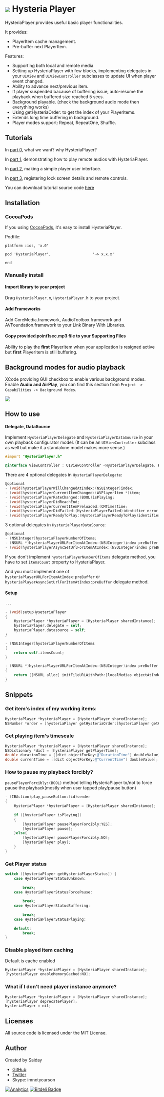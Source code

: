 ![](docs/Hysteria.jpg)
Hysteria Player
=========

HysteriaPlayer provides useful basic player functionalities.

It provides:
- PlayerItem cache management.
- Pre-buffer next PlayerItem. 

Features:

- Supporting both local and remote media.
- Setting up HysteriaPlayer with few blocks, implementing delegates in your `UIView` and `UIViewController` subclasses to update UI when player event changed.
- Ability to advance next/previous item.
- If player suspended bacause of buffering issue, auto-resume the playback when buffered size reached 5 secs. 
- Background playable. (check the background audio mode then everything works)
- Using getHysteriaOrder: to get the index of your PlayerItems.
- Extends long time buffering in background.
- Player modes support: Repeat, RepeatOne, Shuffle.

Tutorials
---------------
In [part 0](http://imnotyourson.com/streaming-remote-audio-on-ios-with-hysteriaplayer-tutorial-0/), what we want? why HysteriaPlayer?

In [part 1](http://imnotyourson.com/streaming-remote-audio-on-ios-with-hysteriaplayer-tutorial-1/), demonstrating how to play remote audios with HysteriaPlayer.

In [part 2](http://imnotyourson.com/streaming-remote-audio-on-ios-with-hysteriaplayer-tutorial-2/), making a simple player user interface. 

In [part 3](http://imnotyourson.com/streaming-remote-audio-on-ios-with-hysteriaplayer-tutorial-3/), registering lock screen details and remote controls. 


You can download tutorial source code [here](https://github.com/saiday/HysteriaPlayerTutorial)

Installation
---------------

### CocoaPods ###

If you using [CocoaPods](http://cocoapods.org/), it's easy to install HysteriaPlayer.

Podfile:

```
platform :ios, 'x.0'

pod 'HysteriaPlayer',			        '~> x.x.x'
    
end
```

### Manually install ###
#### Import library to your project ####

Drag `HysteriaPlayer.m`, `HysteriaPlayer.h` to your project.

#### Add Frameworks ####

Add CoreMedia.framework, AudioToolbox.framework and AVFoundation.framework to your Link Binary With Libraries.

#### Copy provided point1sec.mp3 file to your Supporting Files ####

Ability to play the __first__ PlayerItem when your application is resigned active but __first__ PlayerItem is still buffering. 

Background modes for audio playback
----------

XCode providing GUI checkbox to enable various background modes. Enable **Audio and AirPlay**, you can find this section from `Project -> Capabilities -> Background Modes`.

![](docs/RegisterBGModesAudio.png)

How to use
---------------

#### Delegate, DataSource ####

Implement `HysteriaPlayerDelegate` and `HysteriaPlayerDataSource` in your own playback configurator model. (It can be an `UIViewController` subclass as well but make it a standalone model makes more sense.)

```objective-c
#import "HysteriaPlayer.h"

@interface ViewController : UIViewController <HysteriaPlayerDelegate, HysteriaPlayerDataSource>
```

There are 4 optional delegates in `HysteriaPlayerDelegate`:
```objective-c
@optional
- (void)hysteriaPlayerWillChangedAtIndex:(NSUInteger)index;
- (void)hysteriaPlayerCurrentItemChanged:(AVPlayerItem *)item;
- (void)hysteriaPlayerRateChanged:(BOOL)isPlaying;
- (void)hysteriaPlayerDidReachEnd;
- (void)hysteriaPlayerCurrentItemPreloaded:(CMTime)time;
- (void)hysteriaPlayerDidFailed:(HysteriaPlayerFailed)identifier error:(NSError *)error;
- (void)hysteriaPlayerReadyToPlay:(HysteriaPlayerReadyToPlay)identifier;
```

3 optional delegates in `HysteriaPlayerDataSource`:
```objective-c
@optional
- (NSUInteger)hysteriaPlayerNumberOfItems;
- (NSURL *)hysteriaPlayerURLForItemAtIndex:(NSUInteger)index preBuffer:(BOOL)preBuffer;
- (void)hysteriaPlayerAsyncSetUrlForItemAtIndex:(NSUInteger)index preBuffer:(BOOL)preBuffer;
```

If you don't implement `hysteriaPlayerNumberOfItems` delegate method, you have to set `itemsCount` property to HysteriaPlayer.

And you must implement one of `hysteriaPlayerURLForItemAtIndex:preBuffer` or `hysteriaPlayerAsyncSetUrlForItemAtIndex:preBuffer` delegate method.

#### Setup ####

```objective-c
...

- (void)setupHyseteriaPlayer
{
    HysteriaPlayer *hysteriaPlayer = [HysteriaPlayer sharedInstance];
    hysteriaPlayer.delegate = self;
    hysteriaPlayer.datasource = self;
}

- (NSUInteger)hysteriaPlayerNumberOfItems
{
    return self.itemsCount;
}

- (NSURL *)hysteriaPlayerURLForItemAtIndex:(NSUInteger)index preBuffer:(BOOL)preBuffer
{
    return [[NSURL alloc] initFileURLWithPath:[localMedias objectAtIndex:index]];
}
```

Snippets
--------------
### Get item's index of my working items: ###
```objective-c
HysteriaPlayer *hysteriaPlayer = [HysteriaPlayer sharedInstance];
NSNumber *order = [hysteriaPlayer getHysteriaOrder:[hysteriaPlayer getCurrentItem]];
```

### Get playing item's timescale ###

```objective-c
HysteriaPlayer *hysteriaPlayer = [HysteriaPlayer sharedInstance];
NSDictionary *dict = [hysteriaPlayer getPlayerTime];
double durationTime = [[dict objectForKey:@"DurationTime"] doubleValue];
double currentTime = [[dict objectForKey:@"CurrentTime"] doubleValue];
```

### How to pause my playback forcibly? ###
`pausePlayerForcibly:(BOOL)` method telling HysteriaPlayer to/not to force pause the playback(mostly when user tapped play/pause button)
```objective-c
- (IBAction)play_pauseButton:(id)sender
{
    HysteriaPlayer *hysteriaPlayer = [HysteriaPlayer sharedInstance];
    
    if ([hysteriaPlayer isPlaying])
    {
        [hysteriaPlayer pausePlayerForcibly:YES];
        [hysteriaPlayer pause];
    }else{
        [hysteriaPlayer pausePlayerForcibly:NO];
        [hysteriaPlayer play];
    }
}
```

### Get Player status ###
```objective-c
switch ([hysteriaPlayer getHysteriaPlayerStatus]) {
    case HysteriaPlayerStatusUnknown:
        
        break;
    case HysteriaPlayerStatusForcePause:
        
        break;
    case HysteriaPlayerStatusBuffering:
        
        break;
    case HysteriaPlayerStatusPlaying:
        
    default:
        break;
}
```

### Disable played item caching ###
Default is cache enabled
```objective-c
HysteriaPlayer *hysteriaPlayer = [HysteriaPlayer sharedInstance];
[hysteriaPlayer enableMemoryCached:NO];
```

### What if I don't need player instance anymore? ###
```objective-c
HysteriaPlayer *hysteriaPlayer = [HysteriaPlayer sharedInstance];
[hysteriaPlayer deprecatePlayer];
hysteriaPlayer = nil;
```

## Licenses ##

All source code is licensed under the MIT License.

## Author ##

Created by Saiday
 
* [GitHub](https://github.com/saiday/)
* [Twitter](https://twitter.com/saiday)
* Skype: imnotyourson

[![Analytics](https://ga-beacon.appspot.com/UA-36710053-5/hysteriaplayer/readme)](https://github.com/igrigorik/ga-beacon)
[![Bitdeli Badge](https://d2weczhvl823v0.cloudfront.net/StreetVoice/hysteriaplayer/trend.png)](https://bitdeli.com/free "Bitdeli Badge")
